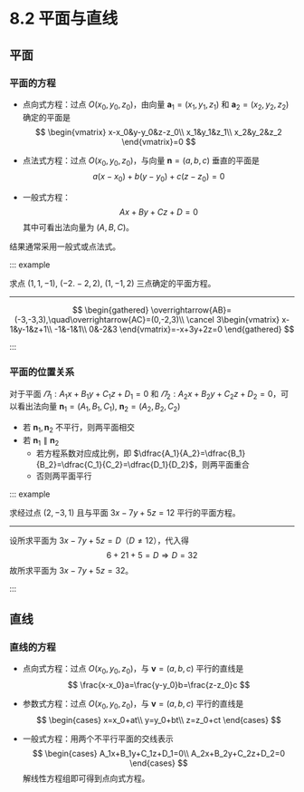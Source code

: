 # 8.2 平面与直线

## 平面

### 平面的方程

- 点向式方程：过点 $O(x_0,y_0,z_0)$，由向量 $\boldsymbol a_1=(x_1,y_1,z_1)$ 和 $\boldsymbol a_2=(x_2,y_2,z_2)$ 确定的平面是
  $$
  \begin{vmatrix}
  x-x_0&y-y_0&z-z_0\\
  x_1&y_1&z_1\\
  x_2&y_2&z_2
  \end{vmatrix}=0
  $$

- 点法式方程：过点 $O(x_0,y_0,z_0)$，与向量 $\boldsymbol n=(a,b,c)$ 垂直的平面是
  $$
  a(x-x_0)+b(y-y_0)+c(z-z_0)=0
  $$

- 一般式方程：
  $$
  Ax+By+Cz+D=0
  $$
  其中可看出法向量为 $(A,B,C)$。

结果通常采用一般式或点法式。

::: example

求点 $(1,1,-1)$, $(-2.-2,2)$, $(1,-1,2)$ 三点确定的平面方程。

---

$$
\begin{gathered}
\overrightarrow{AB}=(-3,-3,3),\quad\overrightarrow{AC}=(0,-2,3)\\
\cancel 3\begin{vmatrix}
x-1&y-1&z+1\\
-1&-1&1\\
0&-2&3
\end{vmatrix}=-x+3y+2z=0
\end{gathered}
$$

:::

### 平面的位置关系

对于平面 $\varPi_1:A_1x+B_1y+C_1z+D_1=0$ 和 $\varPi_2:A_2x+B_2y+C_2z+D_2=0$，可以看出法向量 $\boldsymbol n_1=(A_1,B_1,C_1)$, $\boldsymbol n_2=(A_2,B_2,C_2)$

- 若 $\boldsymbol n_1,\boldsymbol n_2$ 不平行，则两平面相交
- 若 $\boldsymbol n_1\parallel\boldsymbol n_2$
  - 若方程系数对应成比例，即 $\dfrac{A_1}{A_2}=\dfrac{B_1}{B_2}=\dfrac{C_1}{C_2}=\dfrac{D_1}{D_2}$，则两平面重合
  - 否则两平面平行

::: example

求经过点 $(2,-3,1)$ 且与平面 $3x-7y+5z=12$ 平行的平面方程。

---

设所求平面为 $3x-7y+5z=D$（$D\ne 12$），代入得
$$
6+21+5=D\Rightarrow D=32
$$
故所求平面为 $3x-7y+5z=32$。

:::

## 直线

### 直线的方程

- 点向式方程：过点 $O(x_0,y_0,z_0)$，与 $\boldsymbol v=(a,b,c)$ 平行的直线是
  $$
  \frac{x-x_0}a=\frac{y-y_0}b=\frac{z-z_0}c
  $$

- 参数式方程：过点 $O(x_0,y_0,z_0)$，与 $\boldsymbol v=(a,b,c)$ 平行的直线是
  $$
  \begin{cases}
  x=x_0+at\\
  y=y_0+bt\\
  z=z_0+ct
  \end{cases}
  $$

- 一般式方程：用两个不平行平面的交线表示
  $$
  \begin{cases}
  A_1x+B_1y+C_1z+D_1=0\\
  A_2x+B_2y+C_2z+D_2=0
  \end{cases}
  $$
  解线性方程组即可得到点向式方程。